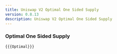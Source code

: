 ```yaml
---
title: Uniswap V2 Optimal One Sided Supply
version: 0.8.13
description: Uniswap V2 Optimal One Sided Supply
---
```


### Optimal One Sided Supply

```solidity
{{{Optimal}}}
```

